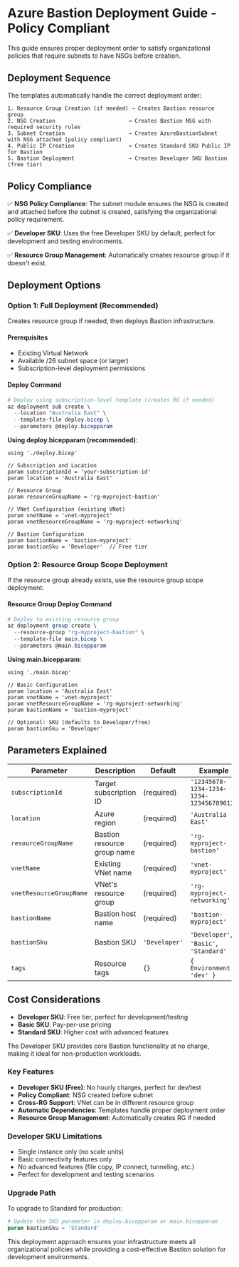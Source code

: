 # Azure Bastion Deployment Guide - Policy Compliant

This guide ensures proper deployment order to satisfy organizational policies that require subnets to have NSGs before creation.

## Deployment Sequence

The templates automatically handle the correct deployment order:

```
1. Resource Group Creation (if needed) → Creates Bastion resource group
2. NSG Creation                       → Creates Bastion NSG with required security rules
3. Subnet Creation                    → Creates AzureBastionSubnet with NSG attached (policy compliant)
4. Public IP Creation                 → Creates Standard SKU Public IP for Bastion
5. Bastion Deployment                 → Creates Developer SKU Bastion (free tier)
```

## Policy Compliance

✅ **NSG Policy Compliance**: The subnet module ensures the NSG is created and attached before the subnet is created, satisfying the organizational policy requirement.

✅ **Developer SKU**: Uses the free Developer SKU by default, perfect for development and testing environments.

✅ **Resource Group Management**: Automatically creates resource group if it doesn't exist.

## Deployment Options

### Option 1: Full Deployment (Recommended)

Creates resource group if needed, then deploys Bastion infrastructure.

#### Prerequisites


- Existing Virtual Network
- Available /26 subnet space (or larger)
- Subscription-level deployment permissions

#### Deploy Command

```powershell
# Deploy using subscription-level template (creates RG if needed)
az deployment sub create \
  --location "Australia East" \
  --template-file deploy.bicep \
  --parameters @deploy.bicepparam
```

**Using deploy.bicepparam (recommended)**:

```bicep
using './deploy.bicep'

// Subscription and Location
param subscriptionId = 'your-subscription-id'
param location = 'Australia East'

// Resource Group
param resourceGroupName = 'rg-myproject-bastion'

// VNet Configuration (existing VNet)
param vnetName = 'vnet-myproject'
param vnetResourceGroupName = 'rg-myproject-networking'

// Bastion Configuration
param bastionName = 'bastion-myproject'
param bastionSku = 'Developer'  // Free tier
```

### Option 2: Resource Group Scope Deployment

If the resource group already exists, use the resource group scope deployment:

#### Resource Group Deploy Command

```powershell
# Deploy to existing resource group
az deployment group create \
  --resource-group "rg-myproject-bastion" \
  --template-file main.bicep \
  --parameters @main.bicepparam
```

**Using main.bicepparam**:

```bicep
using './main.bicep'

// Basic Configuration
param location = 'Australia East'
param vnetName = 'vnet-myproject'
param vnetResourceGroupName = 'rg-myproject-networking'
param bastionName = 'bastion-myproject'

// Optional: SKU (defaults to Developer/free)
param bastionSku = 'Developer'
```

## Parameters Explained

| Parameter | Description | Default | Example |
|-----------|-------------|---------|---------|
| `subscriptionId` | Target subscription ID | (required) | `'12345678-1234-1234-1234-123456789012'` |
| `location` | Azure region | (required) | `'Australia East'` |
| `resourceGroupName` | Bastion resource group name | (required) | `'rg-myproject-bastion'` |
| `vnetName` | Existing VNet name | (required) | `'vnet-myproject'` |
| `vnetResourceGroupName` | VNet's resource group | (required) | `'rg-myproject-networking'` |
| `bastionName` | Bastion host name | (required) | `'bastion-myproject'` |
| `bastionSku` | Bastion SKU | `'Developer'` | `'Developer'`, `'Basic'`, `'Standard'` |
| `tags` | Resource tags | `{}` | `{ Environment: 'dev' }` |

## Cost Considerations

- **Developer SKU**: Free tier, perfect for development/testing
- **Basic SKU**: Pay-per-use pricing
- **Standard SKU**: Higher cost with advanced features

The Developer SKU provides core Bastion functionality at no charge, making it ideal for non-production workloads.

### Key Features

- **Developer SKU (Free)**: No hourly charges, perfect for dev/test
- **Policy Compliant**: NSG created before subnet
- **Cross-RG Support**: VNet can be in different resource group
- **Automatic Dependencies**: Templates handle proper deployment order
- **Resource Group Management**: Automatically creates RG if needed

### Developer SKU Limitations

- Single instance only (no scale units)
- Basic connectivity features only
- No advanced features (file copy, IP connect, tunneling, etc.)
- Perfect for development and testing scenarios

### Upgrade Path

To upgrade to Standard for production:

```powershell
# Update the SKU parameter in deploy.bicepparam or main.bicepparam
param bastionSku = 'Standard'
```

This deployment approach ensures your infrastructure meets all organizational policies while providing a cost-effective Bastion solution for development environments.
 
 